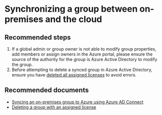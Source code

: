 <properties 
    pageTitle="Synchronizing a group between on-premises and the cloud"
    description="Synchronizing a group between on-premises and the cloud"
    service="microsoft.aad"
    resource="Microsoft_AAD_IAM"
    authors="krbain"
    selfHelpType="generic"
    supportTopicIds="32586796"
    productPesIds="16578"
    cloudEnvironments="public, Fairfax"
	articleId="5c5bd949-6748-430c-87b8-c539012b6ed1"
	ownershipId="AzureIdentity_DirectoryObjectManagement"
/>

# Synchronizing a group between on-premises and the cloud

## **Recommended steps**

1. If a global admin or group owner is not able to modify group properties, add members or assign owners in the Azure portal, please ensure the source of the authority for the group is Azure Active Directory to modify the group.<br>
2. Before attempting to delete a synced group in Azure Active Directory, ensure you have [deleted all assigned licenses](https://docs.microsoft.com/azure/active-directory/users-groups-roles/licensing-group-advanced#deleting-a-group-with-an-assigned-license) to avoid errors.<br>

## **Recommended documents**

* [Syncing an on-premises group to Azure using Azure AD Connect](https://docs.microsoft.com/azure/active-directory/connect/active-directory-aadconnect)
* [Deleting a group with an assigned license](https://docs.microsoft.com/azure/active-directory/users-groups-roles/licensing-group-advanced#deleting-a-group-with-an-assigned-license)
